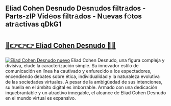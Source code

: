 ## Eliad Cohen Desnudo D𝚎sn𝚞dos filtr𝚊dos - Parts-zIP Vid𝚎os filtr𝚊dos - N𝚞evas f𝚘tos atr𝚊ctivas qDkG1

# <h2><a href="http://mb24d4.tromn.icu/?c=Eliad+Cohen+Desnudo">🔗👉👉👉 Eliad Cohen Desnudo 🔗🔗</a></h2>

[![Eliad Cohen Desnudo nuevo](https://i.imgur.com/pEAQMta.gif)](http://mb24d4.tromn.icu/?c=Eliad+Cohen+Desnudo)
Eliad Cohen Desnudo, una figura compleja y divisiva, elude la caracterización simple. Su innovador estilo de comunicación en línea ha cautivado y enfurecido a los espectadores, encendiendo debates sobre ética, individualidad y la naturaleza evolutiva de las sociedades virtuales. A pesar de la ambigüedad de sus intenciones, su huella en el ámbito digital es imborrable. Armado con una dedicación inquebrantable y un atractivo innegable, el alcance de Eliad Cohen Desnudo en el mundo virtual es expansivo.
